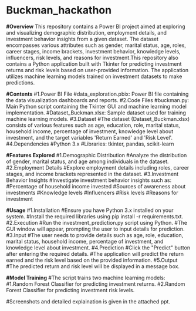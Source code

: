 # Buckman_hackathon

**#Overview**
This repository contains a Power BI project aimed at exploring and visualizing demographic distribution, employment details, and investment behavior insights from a given dataset. The dataset encompasses various attributes such as gender, marital status, age, roles, career stages, income brackets, investment behavior, knowledge levels, influencers, risk levels, and reasons for investment.This repository also contains a Python application built with Tkinter for predicting investment returns and risk levels based on user-provided information. The application utilizes machine learning models trained on investment datasets to make predictions.

**#Contents**
#1.Power BI File
#data_exploration.pbix: Power BI file containing the data visualization dashboards and reports.
#2.Code Files
#buckman.py: Main Python script containing the Tkinter GUI and machine learning model implementation.
#Dataset_Buckman.xlsx: Sample dataset used for training machine learning models.
#3.Dataset
#The dataset (Dataset_Buckman.xlsx) consists of various features such as age, education, role, marital status, household income, percentage of investment, knowledge level about investment, and the target variables 'Return Earned' and 'Risk Level'.
#4.Dependencies
#Python 3.x
#Libraries: tkinter, pandas, scikit-learn

**#Features Explored**
#1.Demographic Distribution
#Analyze the distribution of gender, marital status, and age among individuals in the dataset.
#2.Employment Details
#Explore employment details including roles, career stages, and income brackets represented in the dataset.
#3.Investment Behavior Insights
  #Investigate investment behavior insights such as:
  #Percentage of household income invested
  #Sources of awareness about investments
  #Knowledge levels
  #Influencers
  #Risk levels
  #Reasons for investment

**#Usage**
#1.Installation
#Ensure you have Python 3.x installed on your system.
#Install the required libraries using pip install -r requirements.txt.
#2.Execution
#Run the investment_prediction.py script using Python.
#The GUI window will appear, prompting the user to input details for prediction.
#3.Input
#The user needs to provide details such as age, role, education, marital status, household income, percentage of investment, and knowledge level about investment.
#4.Prediction
#Click the "Predict" button after entering the required details.
#The application will predict the return earned and the risk level based on the provided information.
#5.Output
#The predicted return and risk level will be displayed in a message box.

**#Model Training**
#The script trains two machine learning models:
#1.Random Forest Classifier for predicting investment returns.
#2.Random Forest Classifier for predicting investment risk levels.

#Screenshots and detailed explaination is given in the attached ppt.
